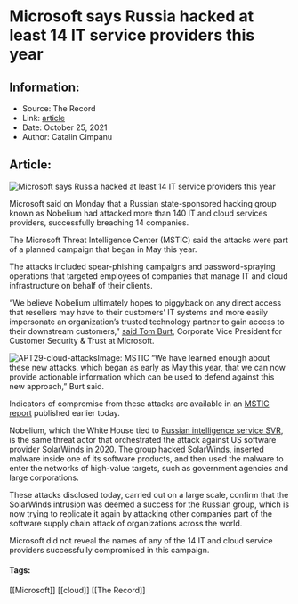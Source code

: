 # Microsoft says Russia hacked at least 14 IT service providers this year
### 

## Information:
+ Source: The Record
+ Link: [article](https://therecord.media/microsoft-says-russias-apt29-hacked-at-least-14-it-service-providers-this-year/)
+ Date: October 25, 2021
+ Author: Catalin Cimpanu


## Article:
![Microsoft says Russia hacked at least 14 IT service providers this year](https://therecord.media/wp-content/uploads/2021/10/skyscrapper-business-enterprise.jpg)

Microsoft said on Monday that a Russian state-sponsored hacking group known as Nobelium had attacked more than 140 IT and cloud services providers, successfully breaching 14 companies.


The Microsoft Threat Intelligence Center (MSTIC) said the attacks were part of a planned campaign that began in May this year.


The attacks included spear-phishing campaigns and password-spraying operations that targeted employees of companies that manage IT and cloud infrastructure on behalf of their clients.


“We believe Nobelium ultimately hopes to piggyback on any direct access that resellers may have to their customers’ IT systems and more easily impersonate an organization’s trusted technology partner to gain access to their downstream customers,” [said Tom Burt](https://blogs.microsoft.com/on-the-issues/2021/10/24/new-activity-from-russian-actor-nobelium/), Corporate Vice President for Customer Security & Trust at Microsoft.


![APT29-cloud-attacks](https://www-therecord.recfut.com/wp-content/uploads/2021/10/APT29-cloud-attacks.png)Image: MSTIC
“We have learned enough about these new attacks, which began as early as May this year, that we can now provide actionable information which can be used to defend against this new approach,” Burt said.


Indicators of compromise from these attacks are available in an [MSTIC report](https://www.microsoft.com/security/blog/2021/10/25/nobelium-targeting-delegated-administrative-privileges-to-facilitate-broader-attacks/) published earlier today.


Nobelium, which the White House tied to [Russian intelligence service SVR](https://therecord.media/white-house-formally-blames-russian-intelligence-service-svr-for-solarwinds-hack/), is the same threat actor that orchestrated the attack against US software provider SolarWinds in 2020. The group hacked SolarWinds, inserted malware inside one of its software products, and then used the malware to enter the networks of high-value targets, such as government agencies and large corporations.


These attacks disclosed today, carried out on a large scale, confirm that the SolarWinds intrusion was deemed a success for the Russian group, which is now trying to replicate it again by attacking other companies part of the software supply chain attack of organizations across the world.


Microsoft did not reveal the names of any of the 14 IT and cloud service providers successfully compromised in this campaign.





#### Tags:
[[Microsoft]] [[cloud]] [[The Record]]
